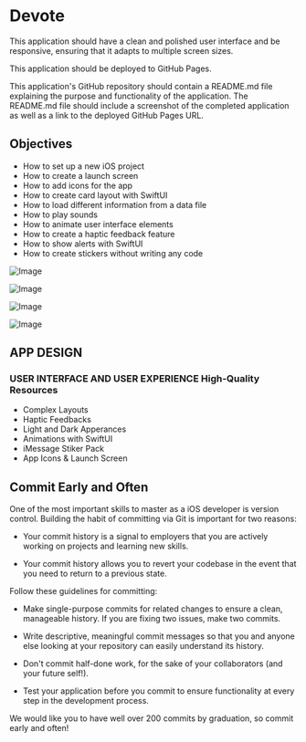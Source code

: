 # Devote 

This application should have a clean and polished user interface and be responsive, ensuring that it adapts to multiple screen sizes.

This application should be deployed to GitHub Pages.

This application's GitHub repository should contain a README.md file explaining the purpose and functionality of the application. The README.md file should include a screenshot of the completed application as well as a link to the deployed GitHub Pages URL.


## Objectives

* How to set up a new iOS project
* How to create a launch screen 
* How to add icons for the app 
* How to create card layout with SwiftUI
* How to load different information from a data file
* How to play sounds 
* How to animate user interface elements 
* How to create a haptic feedback feature 
* How to show alerts with SwiftUI
* How to create stickers without writing any code 

![Image](https://github.com/ShahriarHossainDev/Touchdown/blob/main/Touchdown/Image/1.png)

![Image](https://github.com/ShahriarHossainDev/Touchdown/blob/main/Touchdown/Image/2.png)

![Image](https://github.com/ShahriarHossainDev/Touchdown/blob/main/Touchdown/Image/3.png)

![Image](https://github.com/ShahriarHossainDev/Touchdown/blob/main/Touchdown/Image/4.png)

## APP DESIGN

### USER INTERFACE AND USER EXPERIENCE High-Quality Resources

* Complex Layouts
* Haptic Feedbacks
* Light and Dark Apperances
* Animations with SwiftUI
* iMessage Stiker Pack
* App Icons & Launch Screen

## Commit Early and Often

One of the most important skills to master as a iOS developer is version control. Building the habit of committing via Git is important for two reasons:

* Your commit history is a signal to employers that you are actively working on projects and learning new skills.

* Your commit history allows you to revert your codebase in the event that you need to return to a previous state.

Follow these guidelines for committing:

* Make single-purpose commits for related changes to ensure a clean, manageable history. If you are fixing two issues, make two commits.

* Write descriptive, meaningful commit messages so that you and anyone else looking at your repository can easily understand its history.

* Don't commit half-done work, for the sake of your collaborators (and your future self!).

* Test your application before you commit to ensure functionality at every step in the development process.

We would like you to have well over 200 commits by graduation, so commit early and often!

